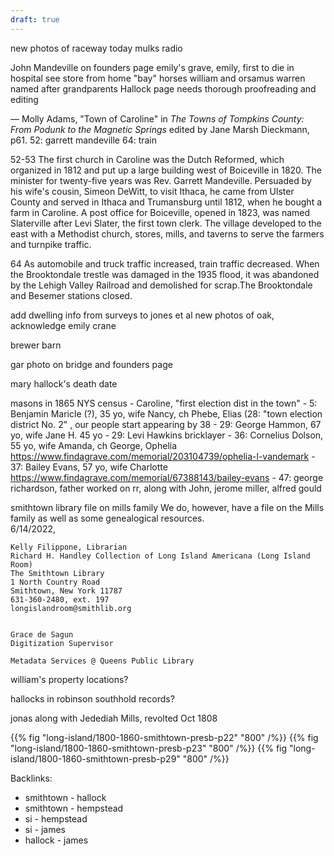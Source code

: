 ```yaml
---
draft: true
---
```


new photos of raceway today
mulks radio

John Mandeville on founders page
emily's grave,
emily, first to die in hospital
see store from home
"bay" horses
william and orsamus warren named after grandparents
Hallock page needs thorough proofreading and editing

— Molly Adams, "Town of Caroline" in <em>The Towns of Tompkins County: From Podunk to the Magnetic Springs</em> edited by Jane Marsh Dieckmann, p61.
52: garrett mandeville
64: train

52-53
The first church in Caroline was the Dutch Reformed, which organized in 1812 and put up a large building west of Boiceville in 1820. The minister for twenty-five years was Rev. Garrett Mandeville. Persuaded by his wife's cousin, Simeon DeWitt, to visit Ithaca, he came from Ulster County and served in Ithaca and Trumansburg until 1812, when he bought a farm in Caroline. A post office for Boiceville, opened in 1823, was named Slaterville after Levi Slater, the first town clerk. The village developed to the east with a Methodist church, stores, mills, and taverns to serve the farmers and turnpike traffic.


64
As automobile and truck traffic increased, train traffic decreased. When the Brooktondale trestle was damaged in the 1935 flood, it was abandoned by the Lehigh Valley Railroad and demolished for scrap.The Brooktondale and Besemer stations closed.


add dwelling info from surveys to jones et al
new photos of oak,
acknowledge emily crane

brewer barn

gar photo on bridge and founders page 


mary hallock's death date


masons in 1865 NYS census
    - Caroline, "first election dist in the town"
        - 5: Benjamin Maricle (?), 35  yo, wife Nancy, ch Phebe, Elias 
        (28: "town election district No. 2" , our people start appearing by 38
        - 29: George Hammon, 67 yo, wife Jane H. 45 yo
        - 29: Levi Hawkins bricklayer
        - 36: Cornelius Dolson, 55 yo, wife Amanda, ch George, Ophelia
            https://www.findagrave.com/memorial/203104739/ophelia-l-vandemark
        - 37: Bailey Evans, 57 yo, wife Charlotte
            https://www.findagrave.com/memorial/67388143/bailey-evans
        - 47: george richardson, father worked on rr, along with John, jerome miller, alfred gould 



smithtown library file on mills family
  We do, however, have a file on the Mills family as well as some genealogical resources.  
  6/14/2022,  
  
    Kelly Filippone, Librarian
    Richard H. Handley Collection of Long Island Americana (Long Island Room)
    The Smithtown Library
    1 North Country Road
    Smithtown, New York 11787
    631-360-2480, ext. 197
    longislandroom@smithlib.org


    Grace de Sagun
    Digitization Supervisor

    Metadata Services @ Queens Public Library

william's property locations?

hallocks in robinson southhold records?

jonas along with Jedediah Mills, revolted Oct 1808

{{% fig "long-island/1800-1860-smithtown-presb-p22" "800" /%}}
{{% fig "long-island/1800-1860-smithtown-presb-p23" "800" /%}}
{{% fig "long-island/1800-1860-smithtown-presb-p29" "800" /%}}

Backlinks:

  - smithtown - hallock
  - smithtown - hempstead
  - si - hempstead
  - si - james
  - hallock - james




